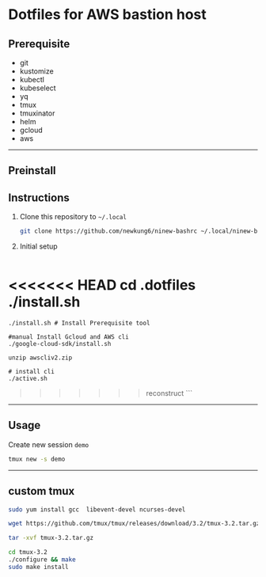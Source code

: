 # Dotfiles for AWS bastion host


## Prerequisite

- git
- kustomize
- kubectl
- kubeselect
- yq
- tmux
- tmuxinator
- helm
- gcloud
- aws
---
## Preinstall



## Instructions

1. Clone this repository to `~/.local`
    ```sh
    git clone https://github.com/newkung6/ninew-bashrc ~/.local/ninew-bashrc
    ```
2. Initial setup

    ```
<<<<<<< HEAD
    cd .dotfiles
    ./install.sh
=======
    ./install.sh # Install Prerequisite tool

    #manual Install Gcloud and AWS cli
    ./google-cloud-sdk/install.sh

    unzip awscliv2.zip 

    # install cli
    ./active.sh 
>>>>>>> reconstruct
    ```

---
## Usage

Create new session `demo`

```sh
tmux new -s demo
```
---
## custom tmux

```sh
sudo yum install gcc  libevent-devel ncurses-devel

wget https://github.com/tmux/tmux/releases/download/3.2/tmux-3.2.tar.gz

tar -xvf tmux-3.2.tar.gz

cd tmux-3.2
./configure && make
sudo make install


```